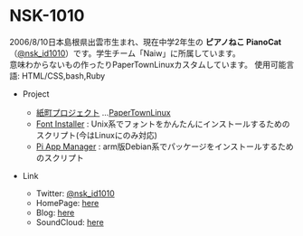 # NSK-1010

2006/8/10日本島根県出雲市生まれ、現在中学2年生の **ピアノねこ PianoCat** （[@nsk_id1010](https://twitter.com/nsk_id1010)）です。学生チーム「Naiw」に所属しています。  
意味わからないもの作ったりPaperTownLinuxカスタムしています。
使用可能言語: HTML/CSS,bash,Ruby

- Project
  - [紙町プロジェクト](https://nsk-1010.github.io/paper-town)
    …[PaperTownLinux](https://github.com/users/NSK-1010/projects/1)
  - [Font Installer](https://github.com/NSK-1010/projects/2) : Unix系でフォントをかんたんにインストールするためのスクリプト(今はLinuxにのみ対応)  
  - [Pi App Manager](https://github.com/NSK-1010/pi-app-manager) : arm版Debian系でパッケージをインストールするためのスクリプト
  
- Link
  - Twitter: [@nsk_id1010](https://twitter.com/nsk_id1010)  
  - HomePage: [here](http://nsk-1010.github.io)
  - Blog: [here](https://nsk-1010.hatenablog.com)
  - SoundCloud: [here](https://soundcloud.com/pianocat-295049993)

